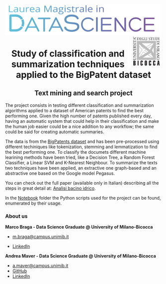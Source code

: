 <p  float="left">
<img  src="https://github.com/andreamaver/DataVisualization/blob/main/images/DSLogo.png"  width = "500"/>
<img  src="https://github.com/andreamaver/DataVisualization/blob/main/images/BicoccaLogo.png"  width = "100"  align="right"/>
</p>

<h1  align="center">Study of classification and summarization techniques applied to the BigPatent dataset</h1>
<h2  align="center">Text mining and search project</h2>


The project consists in testing different classification and summarization algorithms applied to a dataset of American patents to find the best performing one. Given the high number of patents published every day, having an automatic system that could help in their classification and make the human job easier could be a nice addition to any workflow; the same could be said for creating automatic summaries.

The data is from the [BigPatents dataset](https://evasharma.github.io/bigpatent/) and has been pre-processed using different techiniques like tokenization, stemming and
lemmatization to find the best performing one. To classify the documets different machine learining methods have been tried, like a Decision Tree, a Random Forest Classifier, a Linear SVM and K-Nearest Neighbour. To summarize the texts two techniques have been applied, an extractive one graph-based and an abstractive one based on the Google model Pegasus.

You can check out the full paper (available only in Italian) describing all the steps in great detail at: [Analisi bacino idrico](https://github.com/andreamaver/TextMining/blob/main/Text_Mining_Search_Project_Braga_Maver.pdf "Text_Mining_Search_Project_Braga_Maver.pdf").


In the [Notebook](https://github.com/andreamaver/TextMining/tree/main/Notebook) folder the Python scripts used for the project can be found, enumerated by their usage.

  
### About us

**Marco Braga - Data Science Graduate @ University of Milano-Bicocca**

* m.braga@campus.unimib.it

* [LinkedIn](https://www.linkedin.com/in/marco-braga-8633aa243/)

**Andrea Maver - Data Science Graduate @ University of Milano-Bicocca**
* a.maver@campus.unimib.it
* [GitHub](https://github.com/andreamaver)
* [LinkedIn](https://www.linkedin.com/in/andrea-maver-b19047259/)

 